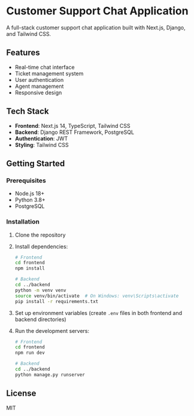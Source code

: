 # Customer Support Chat Application

A full-stack customer support chat application built with Next.js, Django, and Tailwind CSS.

## Features

- Real-time chat interface
- Ticket management system
- User authentication
- Agent management
- Responsive design

## Tech Stack

- **Frontend**: Next.js 14, TypeScript, Tailwind CSS
- **Backend**: Django REST Framework, PostgreSQL
- **Authentication**: JWT
- **Styling**: Tailwind CSS

## Getting Started

### Prerequisites

- Node.js 18+
- Python 3.8+
- PostgreSQL

### Installation

1. Clone the repository
2. Install dependencies:
   ```bash
   # Frontend
   cd frontend
   npm install

   # Backend
   cd ../backend
   python -m venv venv
   source venv/bin/activate  # On Windows: venv\Scripts\activate
   pip install -r requirements.txt
   ```

3. Set up environment variables (create `.env` files in both frontend and backend directories)

4. Run the development servers:
   ```bash
   # Frontend
   cd frontend
   npm run dev

   # Backend
   cd ../backend
   python manage.py runserver
   ```

## License

MIT
